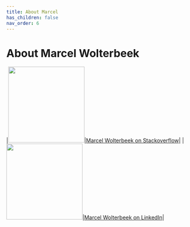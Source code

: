 ```yaml
---
title: About Marcel
has_children: false
nav_order: 6
---
```


# About Marcel Wolterbeek

|<img src="https://www.forestbrook.net/assets/images/so-logo.png" width="200" />|[Marcel Wolterbeek on Stackoverflow](https://stackoverflow.com/users/536241/marcel-w)|
|<img src="https://www.forestbrook.net/assets/images/LI-Logo.png" width="200" />|[Marcel Wolterbeek on LinkedIn](https://www.linkedin.com/in/marcel-wolterbeek-8338802/)|
